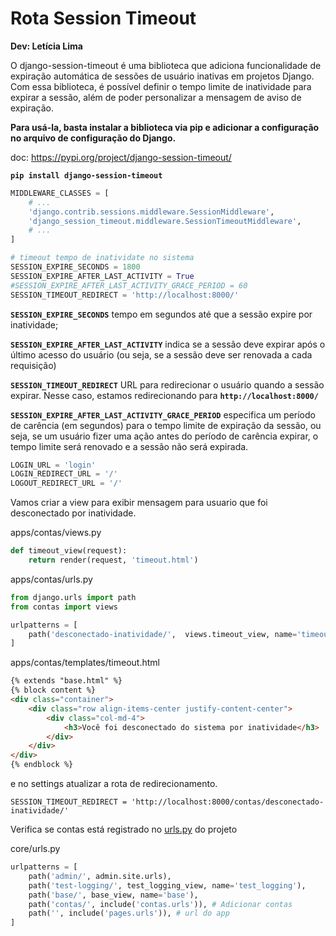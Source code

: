 # **Rota Session Timeout**

**Dev: Letícia Lima** 
 
O django-session-timeout é uma biblioteca que adiciona funcionalidade de expiração automática de sessões de usuário inativas em projetos Django.
Com essa biblioteca, é possível definir o tempo limite de inatividade para expirar a sessão, além de poder personalizar a mensagem de aviso de expiração.

**Para usá-la, basta instalar a biblioteca via pip e adicionar a configuração no arquivo de configuração do Django.** 

doc: https://pypi.org/project/django-session-timeout/

**`pip install django-session-timeout`**

```python
MIDDLEWARE_CLASSES = [
    # ...
    'django.contrib.sessions.middleware.SessionMiddleware',
    'django_session_timeout.middleware.SessionTimeoutMiddleware',
    # ...
]
```

```python
# timeout tempo de inatividate no sistema
SESSION_EXPIRE_SECONDS = 1800 
SESSION_EXPIRE_AFTER_LAST_ACTIVITY = True
#SESSION_EXPIRE_AFTER_LAST_ACTIVITY_GRACE_PERIOD = 60  
SESSION_TIMEOUT_REDIRECT = 'http://localhost:8000/'
```

**`SESSION_EXPIRE_SECONDS`** tempo em segundos até que a sessão expire por inatividade;

**`SESSION_EXPIRE_AFTER_LAST_ACTIVITY`** indica se a sessão deve expirar após o último acesso do usuário (ou seja, se a sessão deve ser renovada a cada requisição)

**`SESSION_TIMEOUT_REDIRECT`** URL para redirecionar o usuário quando a sessão expirar. Nesse caso, estamos redirecionando para **`http://localhost:8000/`**

**`SESSION_EXPIRE_AFTER_LAST_ACTIVITY_GRACE_PERIOD`** especifica um período de carência (em segundos) para o tempo limite de expiração da sessão, ou seja, se um usuário fizer uma ação antes do período de carência expirar, o tempo limite será renovado e a sessão não será expirada.

```python
LOGIN_URL = 'login'
LOGIN_REDIRECT_URL = '/'
LOGOUT_REDIRECT_URL = '/'
```

Vamos criar a view para exibir mensagem para usuario que foi desconectado por inatividade.

apps/contas/views.py

```python
def timeout_view(request):
    return render(request, 'timeout.html')
```

apps/contas/urls.py

```python
from django.urls import path 
from contas import views

urlpatterns = [
    path('desconectado-inatividade/',  views.timeout_view, name='timeout'), 
]
```

apps/contas/templates/timeout.html

```html
{% extends "base.html" %}
{% block content %} 
<div class="container">
    <div class="row align-items-center justify-content-center">
        <div class="col-md-4">
            <h3>Você foi desconectado do sistema por inatividade</h3>
        </div>
    </div>
</div>
{% endblock %}
```

e no settings atualizar a rota de redirecionamento.

`SESSION_TIMEOUT_REDIRECT = 'http://localhost:8000/contas/desconectado-inatividade/'`

Verifica se contas está registrado no [urls.py](http://urls.py) do projeto 

core/urls.py

```python
urlpatterns = [
    path('admin/', admin.site.urls),
    path('test-logging/', test_logging_view, name='test_logging'),
    path('base/', base_view, name='base'),
    path('contas/', include('contas.urls')), # Adicionar contas
    path('', include('pages.urls')), # url do app 
]
```